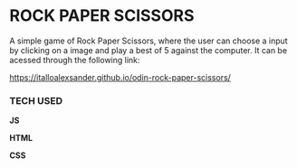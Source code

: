 # ROCK PAPER SCISSORS

A simple game of Rock Paper Scissors, where the user can choose a input by clicking on a image and play a best of 5 against the computer.
It can be acessed through the following link:

https://italloalexsander.github.io/odin-rock-paper-scissors/

### TECH USED

**JS**

**HTML**

**CSS**
